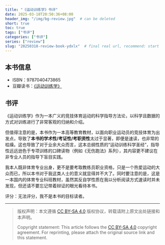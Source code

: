 ```yaml
---
title: "《运动训练学》书评"
date: 2025-03-18T20:50:36+08:00
header_img: "/img/bg-review.jpg"  # can be deleted
short: true
toc: true
tags: ["书评"]
categories: ["书评"]
series: ["review"]
slug: "20250318-review-book-ydxlx"  # final real url, recommend: start by date, follow lower case words with hyphen splitter. E.g., `20230316-text-title`
---
```


## 本书信息

- ISBN：9787040473865
- 豆瓣读书：[《运动训练学》](https://book.douban.com/subject/30874389/)

## 书评

《运动训练学》作为一本广义的竞技体育运动的科学指导方法论，以科学且数据的方式对训练进行了非常客观的归纳和介绍。

但值得注意的是，本书作为一本高等教育教材，以面向职业运动员的竞技体育为出发点，导致了**本书的学术性/考证性/考职资性**太过于显著，即便是速读，也非常的枯燥。这也导致了对于业余大众而言，这本总纲性质的“运动训练科学圣经”，指导性远远逊色于专项训练的口碑读物（例如《无伤跑法》系列），其内容更不建议在非专业人员的指导下盲目实践。

我本人既非体育专业出身，更不是要考取教练员职业资格，只是一个热爱运动的大众而已，所以本书对于我这类人士的意义就显得并不大了。同时要注意的是，这是一本国内的体育专业科班教材，虽然其反自学性质在我以分析阅读方式速读时并未发现，但还请不要忘记带着辩证的眼光看待本书。

评分：无法评分，我不是本书的目标读者。

---

> 版权声明：本文遵循 [CC BY-SA 4.0](https://creativecommons.org/licenses/by-sa/4.0/deed.zh) 版权协议，转载请附上原文出处链接和本声明。
>
> Copyright statement: This article follows the [CC BY-SA 4.0](https://creativecommons.org/licenses/by-sa/4.0/deed.en) copyright agreement. For reprinting, please attach the original source link and this statement.
